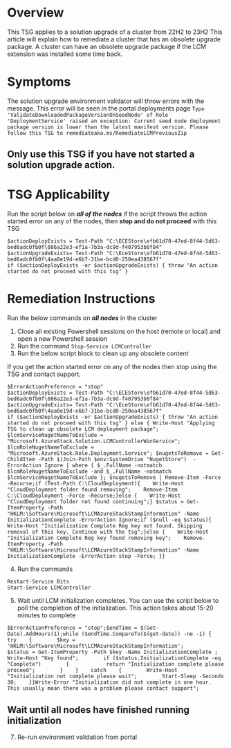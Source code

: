 # Overview
This TSG applies to a solution upgrade of a cluster from 22H2 to 23H2
This article will explain how to remediate a cluster that has an obsolete upgrade package. A cluster can have an obsolete upgrade package if the LCM extension was installed some time back.

# Symptoms 
The solution upgrade environment validator will throw errors with the message. This error will be seen in the portal deployments page 
 ``` Type 'ValidateDownloadedPackageVersionOnSeedNode' of Role 'DeploymentService' raised an exception: Current seed node deployment package version is lower than the latest manifest version. Please follow this TSG to remediateaka.ms/RemediateLCMPreviousZip ```

## Only use this TSG if you have not started a solution upgrade action. 

# TSG Applicability 
Run the script below on **_all of the nodes_** if the script throws the action started error on any of the nodes, then **stop and do not proceed** with this TSG
```
$actionDeployExists = Test-Path "C:\ECEStore\efb61d70-47ed-8f44-5d63-bed6adc0fb0f\086a22e3-ef1a-7b3a-dc9d-f407953b0f84"
$actionUpgradeExists= Test-Path "C:\EceStore\efb61d70-47ed-8f44-5d63-bed6adc0fb0f\4aa0e19d-e6b7-31be-bcd0-250ea438567f"
if ($actionDeployExists -or $actionUpgradeExists) { throw "An action started do not proceed with this tsg" }
```


# Remediation Instructions 
Run the below commands on **_all nodes_** in the cluster 
1. Close all existing Powershell sessions on the host (remote or local) and open a new Powershell session
2. Run the command ```Stop-Service LCMController```
3. Run the below script block to clean up any obsolete content


 If you get the action started error on any of the nodes then stop using the TSG and contact support. 
```  
$ErrorActionPreference = "stop"
$actionDeployExists = Test-Path "C:\ECEStore\efb61d70-47ed-8f44-5d63-bed6adc0fb0f\086a22e3-ef1a-7b3a-dc9d-f407953b0f84"
$actionUpgradeExists= Test-Path "C:\EceStore\efb61d70-47ed-8f44-5d63-bed6adc0fb0f\4aa0e19d-e6b7-31be-bcd0-250ea438567f"
if ($actionDeployExists -or $actionUpgradeExists) { throw "An action started do not proceed with this tsg" } else { Write-Host "Applying TSG to clean up obsolete LCM deployment package"; $lcmServiceNugetNameToExclude = "Microsoft.AzureStack.Solution.LCMControllerWinService"; $lcmRoleNugetNameToExclude = "Microsoft.AzureStack.Role.Deployment.Service"; $nugetsToRemove = Get-ChildItem -Path $(Join-Path $env:SystemDrive "NugetStore")  -ErrorAction Ignore | where { $_.FullName -notmatch $lcmRoleNugetNameToExclude -and $_.FullName -notmatch $lcmServiceNugetNameToExclude }; $nugetsToRemove | Remove-Item -Force -Recurse;if (Test-Path C:\CloudDeployment){    Write-Host "CloudDeployment folder found removing";    Remove-Item C:\CloudDeployment -Force -Recurse;}else {    Write-Host "CloudDeployment folder not found continuing";} $status = Get-ItemProperty -Path "HKLM:\Software\Microsoft\LCMAzureStackStampInformation" -Name InitializationComplete -ErrorAction Ignore;if ($null -eq $status){    Write-Host "Initialization Complete Reg key not found. Skipping removal of this key. Continue with the tsg";}else {    Write-Host "Initialization Complete Reg key found removing key";    Remove-ItemProperty -Path "HKLM:\Software\Microsoft\LCMAzureStackStampInformation" -Name InitializationComplete -ErrorAction stop -Force; }}
```
4. Run the commands
```
Restart-Service Bits
Start-Service LCMController
```

5. Wait until LCM initialization completes. You can use the script below to poll the completion of the initialization. This action takes about 15-20 minutes to complete
 ```
 $ErrorActionPreference = "stop";$endTime = $(Get-Date).AddHours(1);while ($endTime.CompareTo($(get-date)) -ne -1) {    try    {        $key = 'HKLM:\Software\Microsoft\LCMAzureStackStampInformation';        $status = Get-ItemProperty -Path $key -Name InitializationComplete ;        Write-Host "Key found";        if ($status.InitializationComplete -eq "Complete")        {            return "Initialization complete please proceed";        }    }    catch    {        Write-Host "Initialization not complete please wait";        Start-Sleep -Seconds 30;    }}Write-Error "Initialization did not complete in one hour. This usually mean there was a problem please contact support";
 ```

## Wait until all nodes have finished running initialization
7. Re-run environment validation from portal

